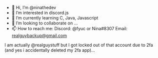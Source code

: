 - 👋 Hi, I’m @ninathedev
- 👀 I’m interested in discord.js
- 🌱 I’m currently learning C, Java, Javascript
- 💞️ I’m looking to collaborate on ...
- 📫 How to reach me:
  Discord: @fyuc or Nina#8307
  Email: realguybackup@gmail.com

I am actually @realguystuff but I got locked out of that account due to 2fa (and yes i accidentally deleted my 2fa app)...

<!---
ninathedev/ninathedev is a ✨ special ✨ repository because its `README.md` (this file) appears on your GitHub profile.
You can click the Preview link to take a look at your changes.
--->

